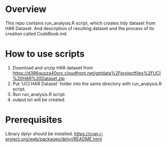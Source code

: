 # Overview #
This repo contains run_analysis.R script, which creates tidy dataset from HAR Dataset. And description of resulting dataset and the process of its creation called CodeBook.md

# How to use scripts #
1. Download and unzip HAR dataset from https://d396qusza40orc.cloudfront.net/getdata%2Fprojectfiles%2FUCI%20HAR%20Dataset.zip
2. Put 'UCI HAR Dataset' folder into the same directory with run_analysis.R script.
3. Run run_analysis.R script.
4. output.txt will be created.

# Prerequisites #
Library dplyr should be installed. https://cran.r-project.org/web/packages/dplyr/README.html